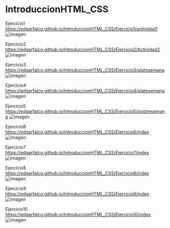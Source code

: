 # IntroduccionHTML_CSS

Ejercicio1
https://edgarfalco.github.io/IntroduccionHTML_CSS/Ejercicio1/actividad1
![imagen](https://user-images.githubusercontent.com/56967437/156220036-dccde309-bcb2-497c-a5e2-e8068708fd2e.png)

Ejercicio2
https://edgarfalco.github.io/IntroduccionHTML_CSS/Ejercicio2/Actividad2
![imagen](https://user-images.githubusercontent.com/56967437/156220082-0ae52c32-a362-48d4-8f37-75f4d9919dc6.png)

Ejercicio3
https://edgarfalco.github.io/IntroduccionHTML_CSS/Ejercicio3/platosemana
![imagen](https://user-images.githubusercontent.com/56967437/156220152-323f4841-8ae9-48fd-9a0d-fe567a20a932.png)


Ejercicio4
https://edgarfalco.github.io/IntroduccionHTML_CSS/Ejercicio4/platosemana
![imagen](https://user-images.githubusercontent.com/56967437/156220291-4e35a3b6-2c2d-4dec-80eb-73944aaf33cb.png)

Ejercicio5
https://edgarfalco.github.io/IntroduccionHTML_CSS/Ejercicio5/postresemana
![imagen](https://user-images.githubusercontent.com/56967437/156220375-696f9c68-f43c-46bf-aadb-4a7617ede574.png)

Ejercicio6
https://edgarfalco.github.io/IntroduccionHTML_CSS/Ejercicio6/index
![imagen](https://user-images.githubusercontent.com/56967437/156220519-6414a624-6eb0-482b-ad72-f78e21d63856.png)

Ejercicio7
https://edgarfalco.github.io/IntroduccionHTML_CSS/Ejercicio7/index
![imagen](https://user-images.githubusercontent.com/56967437/156220559-90f1548c-b778-400c-88ce-dcefe4ea282b.png)

Ejercicio8
https://edgarfalco.github.io/IntroduccionHTML_CSS/Ejercicio8/index
![imagen](https://user-images.githubusercontent.com/56967437/156220594-9f1fbc01-b308-4bb1-a546-7858b8526d37.png)

Ejercicio9
https://edgarfalco.github.io/IntroduccionHTML_CSS/Ejercicio9/index
![imagen](https://user-images.githubusercontent.com/56967437/156220634-77017019-045f-48c6-b180-62b7aa37238c.png)

Ejercicio10
https://edgarfalco.github.io/IntroduccionHTML_CSS/Ejercicio10/index
![imagen](https://user-images.githubusercontent.com/56967437/156220681-5d56ec01-b30a-4d4d-b969-4990a18bf5ba.png)

